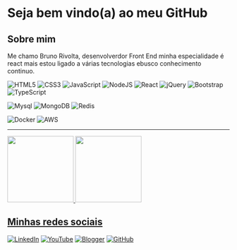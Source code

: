 # Seja bem vindo(a) ao meu GitHub

## Sobre mim

Me chamo Bruno Rivolta, desenvolverdor Front End minha especialidade é react mais estou ligado a várias tecnologias ebusco conhecimento continuo.

![HTML5](https://img.shields.io/badge/html5-%23323330.svg?style=for-the-badge&logo=html5&logoColor=orange) 
![CSS3](https://img.shields.io/badge/CSS3-%23323330.svg?style=for-the-badge&logo=CSS3&logoColor=%230390fc)
![JavaScript](https://img.shields.io/badge/javascript-%23323330.svg?style=for-the-badge&logo=javascript&logoColor=%23F7DF1E)
![NodeJS](https://img.shields.io/badge/node.js-%23323330.svg?style=for-the-badge&logo=node.js&logoColor=green) 
![React](https://img.shields.io/badge/react-%23323330.svg?style=for-the-badge&logo=react&logoColor=%2361DAFB) 
![jQuery](https://img.shields.io/badge/Jquery-%23323330.svg?style=for-the-badge&logo=jQuery&logoColor=%2361DAFB) 
![Bootstrap](https://img.shields.io/badge/bootstrap-%23323330.svg?style=for-the-badge&logo=bootstrap&logoColor=%23fc0398) 
![TypeScript](https://img.shields.io/badge/typescript-%23323330.svg?style=for-the-badge&logo=typescript&logoColor=%230390fc) 


![Mysql](https://img.shields.io/badge/mysql-%23323330.svg?style=for-the-badge&logo=mysql&logoColor=%2303dbfc) 
![MongoDB](https://img.shields.io/badge/mongodb-%23323330.svg?style=for-the-badge&logo=mongodb&logoColor=%2347A248) 
![Redis](https://img.shields.io/badge/redis-%23323330.svg?style=for-the-badge&logo=Redis&logoColor=red) 

![Docker](https://img.shields.io/badge/docker-%23323330.svg?style=for-the-badge&logo=docker&logoColor=%20390fc) 
![AWS](https://img.shields.io/badge/aws-%23323330.svg?style=for-the-badge&logo=AmazonAWS&logoColor=orange) 

***

<div> <!-- Painel-->
  <a href="https://github.com/BrunoRivolta">
  <img height="150em" src="https://github-readme-stats.vercel.app/api/top-langs/?username=BrunoRivolta&layout=compact&langs_count=7&theme=prussian"/>
  <img height="150em" src="https://github-readme-stats.vercel.app/api?username=BrunoRivolta&show_icons=true&theme=prussian&include_all_commits=true&count_private=true"/>
</div>

## Minhas redes sociais

[![LinkedIn](https://img.shields.io/badge/LinkedIn-%230077B5.svg?logo=linkedin&logoColor=white)](https://www.linkedin.com/in/brunorivolta/)
[![YouTube](https://img.shields.io/badge/YouTube-%23FF0000.svg?logo=YouTube&logoColor=white)](https://www.youtube.com/channel/UC6XJ3aQvFBU7gqHvebolwJQ) 
[![Blogger](https://img.shields.io/badge/Blogger-%23FF5722.svg?logo=Blogger&logoColor=white)](https://devrivolta.blogspot.com/) 
[![GitHub](https://img.shields.io/badge/GitHub-%23FFFFFF.svg?logo=GitHub&logoColor=black)](https://github.com/BrunoRivolta) 
